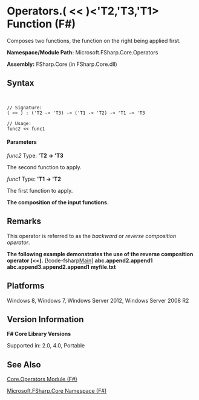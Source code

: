 # Operators.( << )<'T2,'T3,'T1> Function (F#)

Composes two functions, the function on the right being applied first.

**Namespace/Module Path:** Microsoft.FSharp.Core.Operators

**Assembly:** FSharp.Core (in FSharp.Core.dll)


## Syntax


```


// Signature:
( << ) : ('T2 -> 'T3) -> ('T1 -> 'T2) -> 'T1 -> 'T3

// Usage:
func2 << func1

```



#### Parameters
*func2*
Type: **'T2 -&gt; 'T3**


The second function to apply.


*func1*
Type: **'T1 -&gt; 'T2**


The first function to apply.



**The composition of the input functions.**
## Remarks
This operator is referred to as the *backward* or *reverse composition operator*.

**The following example demonstrates the use of the reverse composition operator (&lt;&lt;).**
[!code-fsharp[Main](snippets/fsoperators/snippet8.fs)]
**abc.append2.append1**
**abc.append3.append2.append1**
**myfile.txt**
## Platforms
Windows 8, Windows 7, Windows Server 2012, Windows Server 2008 R2


## Version Information
**F# Core Library Versions**

Supported in: 2.0, 4.0, Portable




## See Also
[Core.Operators Module &#40;F&#35;&#41;](Core.Operators+Module+%28FSharp%29.md)

[Microsoft.FSharp.Core Namespace &#40;F&#35;&#41;](Microsoft.FSharp.Core+Namespace+%28FSharp%29.md)

